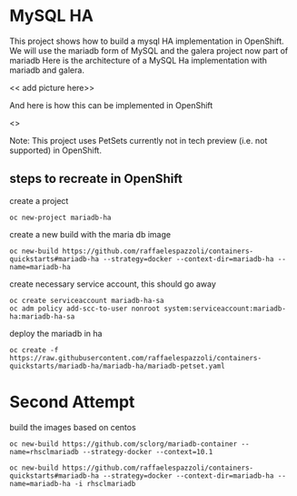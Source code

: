 # MySQL HA

This project shows how to build a mysql HA implementation in OpenShift.
We will use the mariadb form of MySQL and the galera project now part of mariadb
Here is the architecture of a MySQL Ha implementation with mariadb and galera.



<< add picture here>>

And here is how this can be implemented in OpenShift

<<add second picture here>>

Note: This project uses PetSets currently not in tech preview (i.e. not supported) in OpenShift.

## steps to recreate in OpenShift

create a project

```
oc new-project mariadb-ha
```
create a new build with the maria db image

```
oc new-build https://github.com/raffaelespazzoli/containers-quickstarts#mariadb-ha --strategy=docker --context-dir=mariadb-ha --name=mariadb-ha
```

create necessary service account, this should go away
```
oc create serviceaccount mariadb-ha-sa
oc adm policy add-scc-to-user nonroot system:serviceaccount:mariadb-ha:mariadb-ha-sa
```
deploy the mariadb in ha
```
oc create -f https://raw.githubusercontent.com/raffaelespazzoli/containers-quickstarts/mariadb-ha/mariadb-ha/mariadb-petset.yaml
```

# Second Attempt

build the images based on centos
```
oc new-build https://github.com/sclorg/mariadb-container --name=rhsclmariadb --strategy-docker --context=10.1 

oc new-build https://github.com/raffaelespazzoli/containers-quickstarts#mariadb-ha --strategy=docker --context-dir=mariadb-ha --name=mariadb-ha -i rhsclmariadb
```



